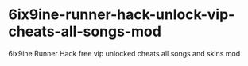 # 6ix9ine-runner-hack-unlock-vip-cheats-all-songs-mod
6ix9ine Runner Hack free vip unlocked cheats all songs and skins mod

